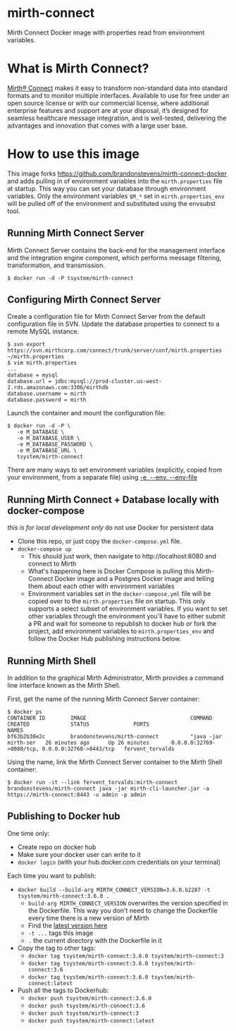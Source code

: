 mirth-connect
=============

Mirth Connect Docker image with properties read from environment variables.

# What is Mirth Connect?

[Mirth® Connect](https://www.mirth.com/Products-and-Services/Mirth-Connect) makes it easy to transform non-standard data into standard formats and to monitor multiple interfaces. Available to use for free under an open source license or with our commercial license, where additional enterprise features and support are at your disposal, it’s designed for seamless healthcare message integration, and is well-tested, delivering the advantages and innovation that comes with a large user base.


# How to use this image

This image forks https://github.com/brandonstevens/mirth-connect-docker and adds pulling in of environment variables into the `mirth.properties` file at startup.  This way you can set your database through environment variables.  Only the environment variables `$M_*` set in `mirth.properties_env` will be pulled off of the environment and substituted using the envsubst tool.

## Running Mirth Connect Server

Mirth Connect Server contains the back-end for the management interface and the integration engine component, which performs message filtering, transformation, and transmission.

    $ docker run -d -P tsystem/mirth-connect

## Configuring Mirth Connect Server

Create a configuration file for Mirth Connect Server from the default configuration file in SVN. Update the database properties to connect to a remote MySQL instance.

    $ svn export https://svn.mirthcorp.com/connect/trunk/server/conf/mirth.properties ~/mirth.properties
    $ vim mirth.properties
    ...
    database = mysql
    database.url = jdbc:mysql://prod-cluster.us-west-2.rds.amazonaws.com:3306/mirthdb
    database.username = mirth
    database.password = mirth

Launch the container and mount the configuration file:

    $ docker run -d -P \
       -e M_DATABASE \
       -e M_DATABASE_USER \
       -e M_DATABASE_PASSWORD \
       -e M_DATABASE_URL \
       tsystem/mirth-connect

There are many ways to set environment variables (explicitly, copied from your environment, from a separate file) using [-e, --env, --env-file](https://docs.docker.com/engine/reference/commandline/run/#set-environment-variables--e-env-env-file)

## Running Mirth Connect + Database locally with docker-compose
_this is for local development only_ do not use Docker for persistent data

- Clone this repo, or just copy the `docker-compose.yml` file.
- `docker-compose up`
  - This should just work, then navigate to http://localhost:8080 and connect to Mirth
  - What's happening here is Docker Compose is pulling this Mirth-Connect Docker image and a Postgres Docker image and telling them about each other with environment variables
  - Environment variables set in the `docker-compose.yml` file will be copied over to the `mirth.properties` file on startup.  This only supports a select subset of environment variables.  If you want to set other variables through the environment you'll have to either submit a PR and wait for someone to republish to docker hub or fork the project, add environment variables to `mirth.properties_env` and follow the Docker Hub publishing instructions below.

## Running Mirth Shell

In addition to the graphical Mirth Administrator, Mirth provides a command line interface known as the Mirth Shell.

First, get the name of the running Mirth Connect Server container:

    $ docker ps
    CONTAINER ID        IMAGE                                 COMMAND                CREATED             STATUS              PORTS                                              NAMES
    bf63b2b30e2c        brandonstevens/mirth-connect          "java -jar mirth-ser   26 minutes ago      Up 26 minutes       0.0.0.0:32769->8080/tcp, 0.0.0.0:32768->8443/tcp   fervent_torvalds

Using the name, link the Mirth Connect Server container to the Mirth Shell container:

    $ docker run -it --link fervent_torvalds:mirth-connect brandonstevens/mirth-connect java -jar mirth-cli-launcher.jar -a https://mirth-connect:8443 -u admin -p admin

## Publishing to Docker hub
One time only:
 - Create repo on docker hub
 - Make sure your docker user can write to it
 - `docker login` (with your hub.docker.com credentials on your terminal)

Each time you want to publish:
 - `docker build --build-arg MIRTH_CONNECT_VERSION=3.6.0.b2287 -t tsystem/mirth-connect:3.6.0 .`
   - `build-arg MIRTH_CONNECT_VERSION` overwrites the version specified in the Dockerfile.  This way you don't need to change the Dockerfile every time there is a new version of Mirth
   - Find the [latest version here](http://downloads.mirthcorp.com/archive/connect/)
   - `-t ...` tags this image
   - `.` the current directory with the Dockerfile in it
 - Copy the tag to other tags:
   - `docker tag tsystem/mirth-connect:3.6.0 tsystem/mirth-connect:3`
   - `docker tag tsystem/mirth-connect:3.6.0 tsystem/mirth-connect:3.6`
   - `docker tag tsystem/mirth-connect:3.6.0 tsystem/mirth-connect:latest`
 - Push all the tags to Dockerhub:
   - `docker push tsystem/mirth-connect:3.6.0`
   - `docker push tsystem/mirth-connect:3.6`
   - `docker push tsystem/mirth-connect:3`
   - `docker push tsystem/mirth-connect:latest`
